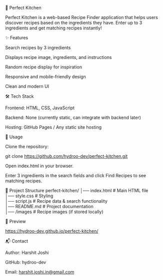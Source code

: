🍳 Perfect Kitchen

Perfect Kitchen is a web-based Recipe Finder application that helps users discover recipes based on the ingredients they have. Enter up to 3 ingredients and get matching recipes instantly!

✨ Features

Search recipes by 3 ingredients

Displays recipe image, ingredients, and instructions

Random recipe display for inspiration

Responsive and mobile-friendly design

Clean and modern UI

🛠️ Tech Stack

Frontend: HTML, CSS, JavaScript

Backend: None (currently static, can integrate with backend later)

Hosting: GitHub Pages / Any static site hosting

🚀 Usage

Clone the repository:

git clone https://github.com/hydroo-dev/perfect-kitchen.git


Open index.html in your browser.

Enter 3 ingredients in the search fields and click Find Recipes to see matching recipes.

📂 Project Structure
perfect-kitchen/
│── index.html        # Main HTML file  
│── style.css         # Styling  
│── script.js         # Recipe data & search functionality  
│── README.md         # Project documentation  
│── /images           # Recipe images (if stored locally)  

📸 Preview

https://hydroo-dev.github.io/perfect-kitchen/

📬 Contact

Author: Harshit Joshi

GitHub: hydroo-dev

Email: harshit.joshi.in@gmail.com
